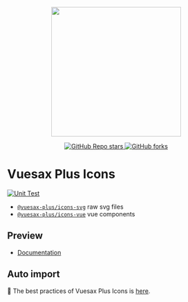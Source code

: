 <p align="center">
  <img width="300px" src="https://user-images.githubusercontent.com/10731096/95823103-9ce15780-0d5f-11eb-8010-1bd1b5910d4f.png">
</p>

<p align="center">
  <a href="https://github.com/vuesax-x/vuesax-plus-icons">
    <img alt="GitHub Repo stars" src="https://img.shields.io/github/stars/vuesax-x/vuesax-plus-icons?style=social">
  </a>
  <a href="https://github.com/vuesax-x/vuesax-plus-icons">
    <img alt="GitHub forks" src="https://img.shields.io/github/forks/vuesax-x/vuesax-plus-icons?style=social">
  </a>
  <br>
</p>

# Vuesax Plus Icons

[![Unit Test](https://github.com/vuesax-x/vuesax-plus-icons/actions/workflows/unit-test.yml/badge.svg)](https://github.com/vuesax-x/vuesax-plus-icons/actions/workflows/unit-test.yml)

- [`@vuesax-plus/icons-svg`](https://www.npmjs.com/package/@vuesax-plus/icons-svg) raw svg files
- [`@vuesax-plus/icons-vue`](https://www.npmjs.com/package/@vuesax-plus/icons-vue) vue components

## Preview

- [Documentation](https://vuesax.space/components/icon.html)

## Auto import

🎉 The best practices of Vuesax Plus Icons is [here](https://github.com/sxzz/vuesax-plus-best-practices/blob/main/vite.config.ts).
